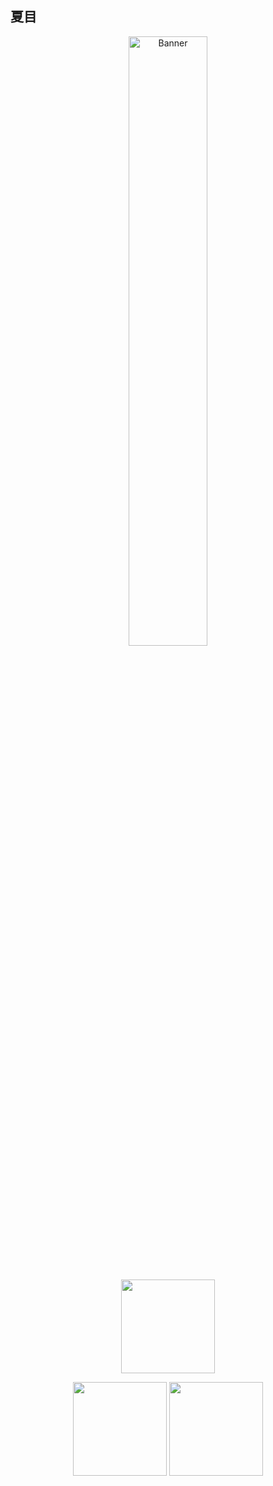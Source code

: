 ## 夏目

<p align="center">
  <a href="https://xiamuban.github.io">
    <!-- <img src="https://s2.loli.net/2025/04/18/9OfNYvnV5CqQaeZ.jpg" alt="Banner" width="50%"> -->
     <img src="https://s2.loli.net/2025/04/18/jI1C5sGfFqQzHK6.jpg" alt="Banner" width="50%">
  </a>
</p>
<h1 align="center"></h1>

<!--
<p>
  <img src="https://github-readme-stats.vercel.app/api/top-langs/?username=xiamuban&layout=compact"/>
</p>
<p align="center">
    <a href="https://github.com/xiamuban"><img src="https://github-readme-stats.vercel.app/api?username=xiamuban&show_icons=true" alt="xiamu's github stats"/></a>
</p>
 -->
 
<p>
    <p align="center">
        <img height="150px" src="https://github-readme-streak-stats.herokuapp.com/?user=xiamuban&hide_border=true" />
    </p>
    <p align="center">
        <img height="150px" src="https://github-readme-stats.vercel.app/api?username=xiamuban&hide_title=true&hide_border=true&show_icons=true&include_all_commits=true&count_private=true&line_height=21" /> 
        <img height="150px" src="https://github-readme-stats.vercel.app/api/top-langs/?username=xiamuban&hide=html&hide_title=true&hide_border=true&layout=compact&langs_count=8" />
    </p>
</p>


<!--
**xiamuban/xiamuban** is a ✨ _special_ ✨ repository because its `README.md` (this file) appears on your GitHub profile.

Here are some ideas to get you started:

- 🔭 I’m currently working on ...
- 🌱 I’m currently learning ...
- 👯 I’m looking to collaborate on ...
- 🤔 I’m looking for help with ...
- 💬 Ask me about ...
- 📫 How to reach me: ...
- 😄 Pronouns: ...
- ⚡ Fun fact: ...
-->

